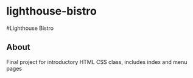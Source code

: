 # lighthouse-bistro
#Lighthouse Bistro
## About
Final project for introductory HTML CSS class, includes index and menu pages
